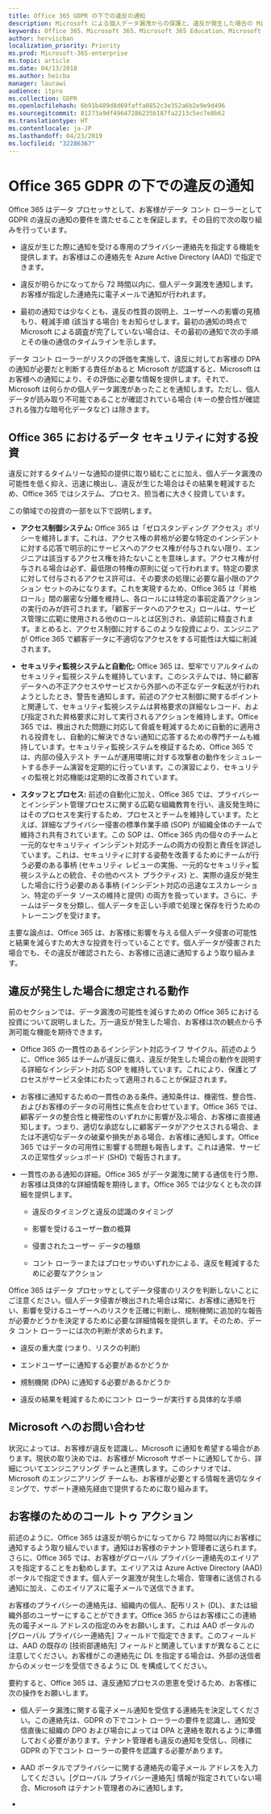 ```yaml
---
title: Office 365 GDPR の下での違反の通知
description: Microsoft による個人データ漏洩からの保護と、違反が発生した場合の Microsoft による対応とユーザーへの通知
keywords: Office 365、Microsoft 365、Microsoft 365 Education、Microsoft 365 ドキュメント、GDPR
author: herviicban
localization_priority: Priority
ms.prod: Microsoft-365-enterprise
ms.topic: article
ms.date: 04/13/2018
ms.author: heicba
manager: laurawi
audience: itpro
ms.collection: GDPR
ms.openlocfilehash: 6b91b489d8d69faffa0852c3e352a6b2e9e9d496
ms.sourcegitcommit: 81273a9df49647286235b187fa2213c5ec7e8b62
ms.translationtype: HT
ms.contentlocale: ja-JP
ms.lasthandoff: 04/23/2019
ms.locfileid: "32286367"
---
```

# <a name="office-365-breach-notification-under-the-gdpr"></a>Office 365 GDPR の下での違反の通知

Office 365 はデータ プロセッサとして、お客様がデータ コント ローラーとして GDPR の違反の通知の要件を満たせることを保証します。その目的で次の取り組みを行っています。

-   違反が生じた際に通知を受ける専用のプライバシー連絡先を指定する機能を提供します。お客様はこの連絡先を Azure Active Directory (AAD) で指定できます。

-   違反が明らかになってから 72 時間以内に、個人データ漏洩を通知します。お客様が指定した連絡先に電子メールで通知が行われます。

-   最初の通知では少なくとも、違反の性質の説明上、ユーザーへの影響の見積もり、軽減手順 (該当する場合) をお知らせします。最初の通知の時点で Microsoft による調査が完了していない場合は、その最初の通知で次の手順とその後の通信のタイムラインを示します。

データ コント ローラーがリスクの評価を実施して、違反に対してお客様の DPA の通知が必要だと判断する責任があると Microsoft が認識すると、Microsoft はお客様への通知により、その評価に必要な情報を提供します。それで、Microsoft は何らかの個人データ漏洩があったことを通知します。ただし、個人データが読み取り不可能であることが確認されている場合 (キーの整合性が確認される強力な暗号化データなど) は除きます。

## <a name="office-365-investments-in-data-security"></a>Office 365 におけるデータ セキュリティに対する投資

違反に対するタイムリーな通知の提供に取り組むことに加え、個人データ漏洩の可能性を低く抑え、迅速に検出し、違反が生じた場合はその結果を軽減するため、Office 365 ではシステム、プロセス、担当者に大きく投資しています。

この領域での投資の一部を以下で説明します。

-   **アクセス制御システム:** Office 365 は「ゼロスタンディング アクセス」ポリシーを維持します。これは、アクセス権の昇格が必要な特定のインシデントに対する応答で明示的にサービスへのアクセス権が付与されない限り、エンジニアは該当するアクセス権を持たないことを意味します。アクセス権が付与される場合は必ず、最低限の特権の原則に従って行われます。特定の要求に対して付与されるアクセス許可は、その要求の処理に必要な最小限のアクション セットのみになります。これを実現するため、Office 365 は「昇格ロール」間の厳密な分離を維持し、各ロールには特定の事前定義アクションの実行のみが許可されます。「顧客データへのアクセス」ロールは、サービス管理に広範に使用される他のロールとは区別され、承認前に精査されます。まとめると、アクセス制御に対するこのような投資により、エンジニアが Office 365 で顧客データに不適切なアクセスをする可能性は大幅に削減されます。

-   **セキュリティ監視システムと自動化:** Office 365 は、堅牢でリアルタイムのセキュリティ監視システムを維持しています。このシステムでは、特に顧客データへの不正アクセスやサービスから外部への不正なデータ転送が行われようとしたとき、警告を通知します。前述のアクセス制御に関するポイントと関連して、セキュリティ監視システムは昇格要求の詳細なレコード、および指定された昇格要求に対して実行されるアクションを維持します。Office 365 では、検出された問題に対応して脅威を軽減するために自動的に適用される投資をし、自動的に解決できない通知に応答するための専門チームも維持しています。セキュリティ監視システムを検証するため、Office 365 では、内部の侵入テスト チームが運用環境に対する攻撃者の動作をシミュレートする赤チーム演習を定期的に行っています。この演習により、セキュリティの監視と対応機能は定期的に改善されています。

-   **スタッフとプロセス:** 前述の自動化に加え、Office 365 では、プライバシーとインシデント管理プロセスに関する広範な組織教育を行い、違反発生時にはそのプロセスを実行するため、プロセスとチームを維持しています。たとえば、詳細なプライバシー侵害の標準作業手順 (SOP) が組織全体のチームで維持され共有されています。この SOP は、Office 365 内の個々のチームと一元的なセキュリティ インシデント対応チームの両方の役割と責任を詳述しています。これは、セキュリティに対する姿勢を改善するためにチームが行う必要のある事柄 (セキュリティ レビューの実施、一元的なセキュリティ監視システムとの統合、その他のベスト プラクティス) と、実際の違反が発生した場合に行う必要のある事柄 (インシデント対応の迅速なエスカレーション、特定のデータ ソースの維持と提供) の両方を扱っています。さらに、チームはデータを分類し、個人データを正しい手順で処理と保存を行うためのトレーニングを受けます。

主要な論点は、Office 365 は、お客様に影響を与える個人データ侵害の可能性と結果を減らすため大きな投資を行っていることです。個人データが侵害された場合でも、その違反が確認されたら、お客様に迅速に通知するよう取り組みます。

## <a name="what-to-expect-in-the-event-of-breach"></a>違反が発生した場合に想定される動作

前のセクションでは、データ漏洩の可能性を減らすための Office 365 における投資について説明しました。万一違反が発生した場合、お客様は次の観点から予測可能な機能を期待できます。

-   Office 365 の一貫性のあるインシデント対応ライフ サイクル。前述のように、Office 365 はチームが違反に備え、違反が発生した場合の動作を説明する詳細なインシデント対応 SOP を維持しています。これにより、保護とプロセスがサービス全体にわたって適用されることが保証されます。

-   お客様に通知するための一貫性のある条件。通知条件は、機密性、整合性、およびお客様のデータの可用性に焦点を合わせています。Office 365 では、顧客データの整合性と機密性のいずれかに影響が及ぶ場合、お客様に直接通知します。つまり、適切な承認なしに顧客データがアクセスされる場合、または不適切なデータの破棄や損失がある場合、お客様に通知します。Office 365 ではデータの可用性に影響する問題も報告します。これは通常、サービスの正常性ダッシュボード (SHD) で報告されます。

-   一貫性のある通知の詳細。Office 365 がデータ漏洩に関する通信を行う際、お客様は具体的な詳細情報を期待します。Office 365 では少なくとも次の詳細を提供します。

    -   違反のタイミングと違反の認識のタイミング

    -   影響を受けるユーザー数の概算

    -   侵害されたユーザー データの種類

    -   コント ローラーまたはプロセッサのいずれかによる、違反を軽減するために必要なアクション

Office 365 はデータ プロセッサとしてデータ侵害のリスクを判断しないことにご注意ください。個人データ侵害が検出された場合は常に、お客様に通知を行い、影響を受けるユーザーへのリスクを正確に判断し、規制機関に追加的な報告が必要かどうかを決定するために必要な詳細情報を提供します。そのため、データ コント ローラーには次の判断が求められます。

-   違反の重大度 (つまり、リスクの判断)

-   エンドユーザーに通知する必要があるかどうか

-   規制機関 (DPA) に通知する必要があるかどうか

-   違反の結果を軽減するためにコント ローラーが実行する具体的な手順

## <a name="contacting-microsoft"></a>Microsoft へのお問い合わせ

状況によっては、お客様が違反を認識し、Microsoft に通知を希望する場合があります。現状の取り決めでは、お客様が Microsoft サポートに通知してから、詳細についてエンジニアリング チームと連携します。このシナリオでは、Microsoft のエンジニアリング チームも、お客様が必要とする情報を適切なタイミングで、サポート連絡先経由で提供するために取り組みます。

## <a name="call-to-action-for-customers"></a>お客様のためのコール トゥ アクション

前述のように、Office 365 は違反が明らかになってから 72 時間以内にお客様に通知するよう取り組んでいます。通知はお客様のテナント管理者に送られます。さらに、Office 365 では、お客様がグローバル プライバシー連絡先のエイリアスを指定することをお勧めします。エイリアスは Azure Active Directory (AAD) ポータルで指定できます。個人データ漏洩が発生した場合、管理者に送信される通知に加え、このエイリアスに電子メールで送信できます。

お客様のプライバシーの連絡先は、組織内の個人、配布リスト (DL)、または組織外部のユーザーにすることができます。Office 365 からはお客様にこの連絡先の電子メール アドレスの指定のみをお願いします。これは AAD ポータルの [グローバル プライバシー連絡先] フィールドで指定できます。このフィールドは、AAD の既存の [技術部連絡先] フィールドと関連していますが異なることに注意してください。お客様がこの連絡先に DL を指定する場合は、外部の送信者からのメッセージを受信できるように DL を構成してください。

要約すると、Office 365 は、違反通知プロセスの恩恵を受けるため、お客様に次の操作をお願いします。

-   個人データ漏洩に関する電子メール通知を受信する連絡先を決定してください。この連絡先は、GDPR の下でコント ローラーの要件を認識し、通知受信直後に組織の DPO および場合によっては DPA と連絡を取れるように準備しておく必要があります。テナント管理者も違反の通知を受信し、同様に GDPR の下でコント ローラーの要件を認識する必要があります。

-   AAD ポータルでプライバシーに関する連絡先の電子メール アドレスを入力してください。[グローバル プライバシー連絡先] 情報が指定されていない場合、Microsoft はテナント管理者のみに通知します。
- <!-- note that there is missing text clipped from the original Word doc -->
